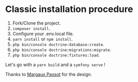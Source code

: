 <h1>Classic installation procedure</h1>

<ol>
    <li>Fork/Clone the project.</li>
    <li><code>composer install</code>.</li>
    <li>Configure your .env.local file.</li>
    <li><code>yarn install</code> or <code>npm install</code>.</li>
    <li><code>php bin/console doctrine:database:create</code>.</li>
    <li><code>php bin/console doctrine:migrations:migrate</code>.</li>
    <li><code>php bin/console doctrine:fixtures:load</code>.</li>
</ol>

<p>
    Let's go with a <code>yarn build</code> and a <code>symfony serve</code> !
</p>

<p>Thanks to <a href="www.margauxpassot.com">Margaux Passot</a> for the design.</p>